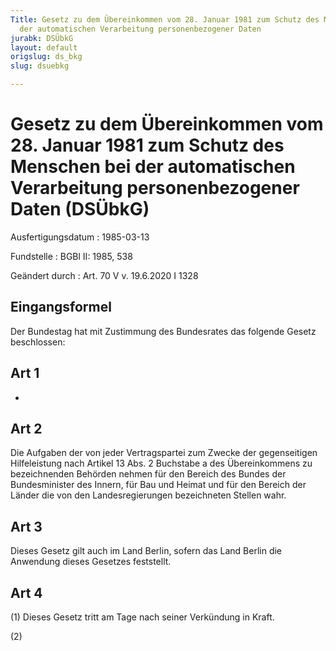 ```yaml
---
Title: Gesetz zu dem Übereinkommen vom 28. Januar 1981 zum Schutz des Menschen bei
  der automatischen Verarbeitung personenbezogener Daten
jurabk: DSÜbkG
layout: default
origslug: ds_bkg
slug: dsuebkg

---
```


# Gesetz zu dem Übereinkommen vom 28. Januar 1981 zum Schutz des Menschen bei der automatischen Verarbeitung personenbezogener Daten (DSÜbkG)

Ausfertigungsdatum
:   1985-03-13

Fundstelle
:   BGBl II: 1985, 538

Geändert durch
:   Art. 70 V v. 19.6.2020 I 1328



## Eingangsformel

Der Bundestag hat mit Zustimmung des Bundesrates das folgende Gesetz beschlossen:


## Art 1

-


## Art 2

Die Aufgaben der von jeder Vertragspartei zum Zwecke der gegenseitigen Hilfeleistung nach Artikel 13 Abs. 2 Buchstabe a des Übereinkommens zu bezeichnenden Behörden nehmen für den Bereich des Bundes der Bundesminister des Innern, für Bau und Heimat und für den Bereich der Länder die von den Landesregierungen bezeichneten Stellen wahr.


## Art 3

Dieses Gesetz gilt auch im Land Berlin, sofern das Land Berlin die Anwendung dieses Gesetzes feststellt.


## Art 4

(1) Dieses Gesetz tritt am Tage nach seiner Verkündung in Kraft.

(2)

